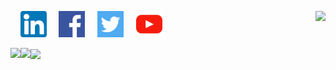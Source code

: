 [<img align="right" src="https://github-readme-stats.vercel.app/api/top-langs/?username=jgphilpott&hide_title=true&langs_count=10&exclude_repo=babel&hide=G-code&hide_border=true">](https://stackoverflow.com/users/1544937/jacob-philpott?tab=profile)

&nbsp;&nbsp;&nbsp;
<a href="https://www.linkedin.com/in/jgphilpott"><img src="https://github.com/jgphilpott/jgphilpott/blob/main/imgs/linkedin.png" width="42" height="42"></a>
&nbsp;&nbsp;&nbsp;
<a href="https://www.facebook.com/jgphilpott"><img src="https://github.com/jgphilpott/jgphilpott/blob/main/imgs/facebook.png" width="42" height="42"></a>
&nbsp;&nbsp;&nbsp;
<a href="https://twitter.com/__jgphilpott__"><img src="https://github.com/jgphilpott/jgphilpott/blob/main/imgs/twitter.png" width="42" height="42"></a>
&nbsp;&nbsp;&nbsp;
<a href="https://www.youtube.com/channel/UCwU-tFbVQ_ngKaacRzwQd8A"><img src="https://github.com/jgphilpott/jgphilpott/blob/main/imgs/youtube.png" width="42" height="42"></a>
&nbsp;&nbsp;&nbsp;

[<img align="left" src="https://streak-stats.demolab.com/?user=jgphilpott&hide_border=true">](https://github.com/jgphilpott/github-readme-streak-stats)
[<img align="left" src="https://github-readme-stats.vercel.app/api?username=jgphilpott&hide_title=true&include_all_commits=true&count_private=true&show_icons=true&hide_border=true">](https://github.com/jgphilpott/github-readme-stats)
[<img align="center" src="https://github-readme-activity-graph.cyclic.app/graph?username=jgphilpott&theme=github-light&area=true&hide_border=true&custom_title=Past%20Months%20Activity">](https://github.com/jgphilpott/github-readme-activity-graph)
